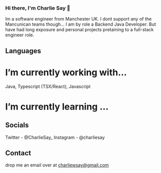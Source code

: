### Hi there, I'm Charlie Say 👋
Im a software engineer from Manchester UK. I dont support any of the Mancunican teams though...
I am by role a Backend Java Developer. But have had long exposure and personal projects pretaining to a full-stack engineer role. 

## Languages
# I’m currently working with...
Java, Typescript (TSX/React), Javascript
# I’m currently learning ...
## Socials
Twitter - @CharlieSay_
Instagram - @charliesay

## Contact
drop me an email over at charliewsay@gmail.com
